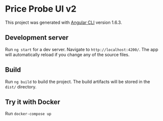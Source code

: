 # Price Probe UI v2

This project was generated with [Angular CLI](https://github.com/angular/angular-cli) version 1.6.3.

## Development server

Run `ng start` for a dev server. Navigate to `http://localhost:4200/`. The app will automatically reload if you change any of the source files.

## Build

Run `ng build` to build the project. The build artifacts will be stored in the `dist/` directory.

## Try it with Docker
Run `docker-compose up`
